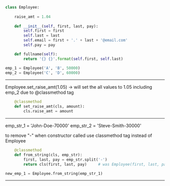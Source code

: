 ```python
class Employee:
    
    raise_amt = 1.04
    
    def __init__(self, first, last, pay):
        self.first = first
        self.last = last
        self.email = first + '.' + last + '@email.com'
        self.pay = pay

    def fullname(self):
        return '{} {}'.format(self.first, self.last)

emp_1 = Employee('A', 'B', 50000)
emp_2 = Employee('C', 'D', 60000)
```

_______________________________________________________________

Employee.set_raise_amt(1.05) -> will set the all values to 1.05 including emp_2 due to @classmethod tag

```python
    @classmethod
    def set_raise_amt(cls, amount):
        cls.raise_amt = amount
```
_______________________________________________________________

emp_str_1 = 'John-Doe-70000'
emp_str_2 = 'Steve-Smith-30000'

to remove "-" when constructor called use classmethod tag instead of Employee

```python
    @classmethod
    def from_string(cls, emp_str):
        first, last, pay = emp_str.split('-')
        return cls(first, last, pay)     # was Employee(first, last, pay) ----> cls and Employee is the same thing
```

```python
new_emp_1 = Employee.from_string(emp_str_1)
```

_______________________________________________________________
